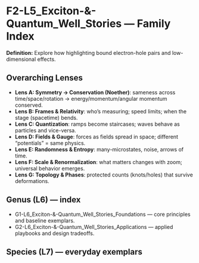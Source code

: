# F2-L5_Exciton-&-Quantum_Well_Stories — Family Index
**Definition:** Explore how highlighting bound electron-hole pairs and low-dimensional effects.

## Overarching Lenses

- **Lens A: Symmetry -> Conservation (Noether)**: sameness across time/space/rotation → energy/momentum/angular momentum conserved.
- **Lens B: Frames & Relativity**: who’s measuring; speed limits; when the stage (spacetime) bends.
- **Lens C: Quantization**: ramps become staircases; waves behave as particles and vice-versa.
- **Lens D: Fields & Gauge**: forces as fields spread in space; different “potentials” = same physics.
- **Lens E: Randomness & Entropy**: many-microstates, noise, arrows of time.
- **Lens F: Scale & Renormalization**: what matters changes with zoom; universal behavior emerges.
- **Lens G: Topology & Phases**: protected counts (knots/holes) that survive deformations.

## Genus (L6) — index
- G1-L6_Exciton-&-Quantum_Well_Stories_Foundations — core principles and baseline exemplars.
- G2-L6_Exciton-&-Quantum_Well_Stories_Applications — applied playbooks and design tradeoffs.

## Species (L7) — everyday exemplars
